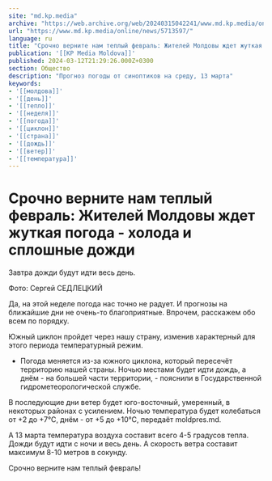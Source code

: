 ```yaml
---
site: "md.kp.media"
archive: "https://web.archive.org/web/20240315042241/www.md.kp.media/online/news/5713597/"
url: "https://www.md.kp.media/online/news/5713597/"
language: ru
title: "Срочно верните нам теплый февраль: Жителей Молдовы ждет жуткая погода - холода и сплошные дожди"
publication: '[[KP Media Moldova]]'
published: 2024-03-12T21:29:26.000Z+0300
section: Общество
description: "Прогноз погоды от синоптиков на среду, 13 марта"
keywords:
- '[[молдова]]'
- '[[день]]'
- '[[тепло]]'
- '[[неделя]]'
- '[[погода]]'
- '[[циклон]]'
- '[[страна]]'
- '[[дождь]]'
- '[[ветер]]'
- '[[температура]]'
---
```


# Срочно верните нам теплый февраль: Жителей Молдовы ждет жуткая погода - холода и сплошные дожди

Завтра дожди будут идти весь день.

Фото: Сергей СЕДЛЕЦКИЙ

Да, на этой неделе погода нас точно не радует. И прогнозы на ближайшие дни не очень-то благоприятные. Впрочем, расскажем обо всем по порядку.

Южный циклон пройдет через нашу страну, изменив характерный для этого периода температурный режим.

- Погода меняется из-за южного циклона, который пересечёт территорию нашей страны. Ночью местами будет идти дождь, а днём - на большей части территории, - пояснили в Государственной гидрометеорологической службе.

В последующие дни ветер будет юго-восточный, умеренный, в некоторых районах с усилением. Ночью температура будет колебаться от +2 до +7°С, днём - от +5 до +10°С, передаёт moldpres.md.

А 13 марта температура воздуха составит всего 4-5 градусов тепла. Дожди будут идти с ночи и весь день. А скорость ветра составит максимум 8-10 метров в сокунду.

Срочно верните нам теплый февраль!